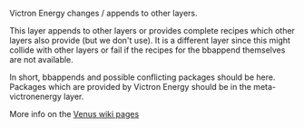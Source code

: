 Victron Energy changes / appends to other layers.

This layer appends to other layers or provides complete recipes which
other layers also provide (but we don't use). It is a different layer
since this might collide with other layers or fail if the recipes for
the bbappend themselves are not available.

In short, bbappends and possible conflicting packages should be here.
Packages which are provided by Victron Energy should be in the
meta-victronenergy layer.

More info on the [Venus wiki pages](https://github.com/victronenergy/venus/wiki)
